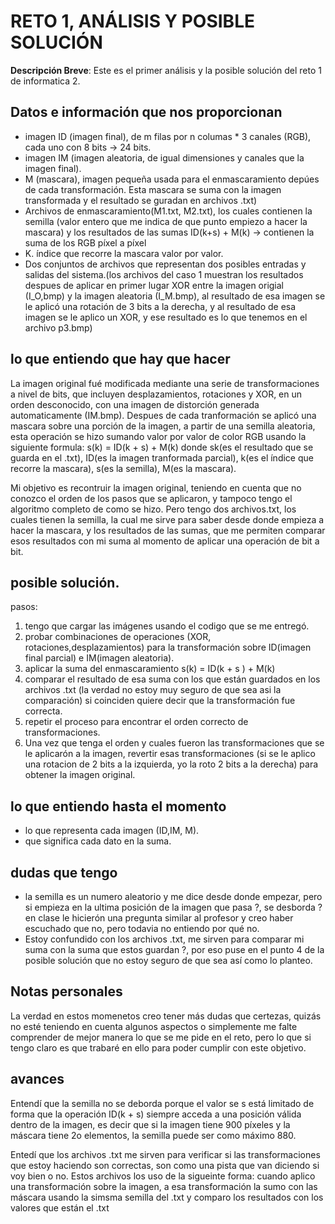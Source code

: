 # RETO 1,  ANÁLISIS Y POSIBLE SOLUCIÓN
**Descripción Breve**:
Este es el primer análisis y la posible solución del reto 1 de informatica 2.

## Datos e información que nos proporcionan
- imagen ID (imagen final), de m filas por n columas * 3 canales (RGB), cada uno con 8 bits → 24 bits.
- imagen IM (imagen aleatoria, de igual dimensiones y canales que la imagen final).
- M (mascara), imagen pequeña usada para el enmascaramiento depúes de cada transformación. Esta mascara se suma con la imagen transformada y el resultado se guradan en archivos .txt)
- Archivos de enmascaramiento(M1.txt, M2.txt), los cuales contienen la semilla (valor entero que me indica de que punto empiezo a hacer la mascara) y los resultados de las sumas ID(k+s) + M(k) → contienen la suma de los RGB píxel a píxel 
- K. índice que recorre la mascara valor por valor.
- Dos conjuntos de archivos que representan dos posibles entradas y salidas del sistema.(los archivos del caso 1 muestran los resultados despues de aplicar en primer lugar XOR entre la imagen origial (I_O,bmp) y la imagen aleatoria (I_M.bmp), al resultado de esa imagen se le aplicó una rotación de 3 bits a la derecha, y al resultado de esa imagen se le aplico un XOR, y ese resultado es lo que tenemos en el archivo p3.bmp)

## lo que entiendo que hay que hacer 
La imagen original fué modificada mediante una serie de transformaciones a nivel de bits, que incluyen desplazamientos, rotaciones y XOR, en un orden desconocido, con una imagen de distorción generada automaticamente (IM.bmp).
Despues de cada tranformación se aplicó una mascara sobre una porción de la imagen, a partir de una semilla aleatoria, esta operación se hizo sumando valor por valor de color RGB usando la siguiente formula:
s(k) = ID(k + s) + M(k)
donde sk(es el resultado que se guarda en el .txt), ID(es la imagen tranformada parcial), k(es el índice que recorre la mascara), s(es la semilla), M(es la mascara).

Mi objetivo es recontruir la imagen original, teniendo en cuenta que no conozco el orden de los pasos que se aplicaron, y tampoco tengo el algoritmo completo de como se hizo. Pero tengo dos archivos.txt, los cuales tienen la semilla, la cual me sirve para saber desde donde empieza a hacer la mascara, y los resultados de las sumas, que me permiten comparar esos resultados con mi suma al momento de aplicar una operación de bit a bit.

## posible solución.
pasos:
1. tengo que cargar las imágenes usando el codigo que se me entregó.
2. probar combinaciones de operaciones (XOR, rotaciones,desplazamientos) para la transformación sobre ID(imagen final parcial) e IM(imagen aleatoria).
3. aplicar la suma del enmascaramiento s(k) = ID(k + s ) + M(k)
4. comparar el resultado de esa suma con los que están guardados en los archivos .txt (la verdad no estoy muy seguro de que sea asi la comparación) si coinciden quiere decir que la transformación fue correcta.
5. repetir el proceso para encontrar el orden correcto de transformaciones.
6. Una vez que tenga el orden y cuales fueron las transformaciones que se le aplicarón a la imagen, revertir esas transformaciones (si se le aplico una rotacion de 2 bits a la izquierda, yo la roto 2 bits a la derecha) para obtener la imagen original.

## lo que entiendo hasta el momento
- lo que representa cada imagen (ID,IM, M).
- que significa cada dato en la suma.

## dudas que tengo 
- la semilla es un numero aleatorio y me dice desde donde empezar, pero si empieza en la ultima posición de la imagen que pasa ?, se desborda ? en clase le hicierón una pregunta similar al profesor y creo haber escuchado que no, pero todavia no entiendo por qué no.
- Estoy  confundido con los archivos .txt, me sirven para comparar mi suma con la suma que estos guardan ?, por eso puse en el punto 4 de la posible solución que no estoy seguro de que sea así como lo planteo.

## Notas personales 
La verdad en estos momenetos creo tener más dudas que certezas, quizás no esté teniendo en cuenta algunos aspectos o simplemente me falte comprender de mejor manera lo que se me pide en el reto, pero lo que si tengo claro es que trabaré en ello para poder cumplir con este objetivo.

## avances 
Entendí que la semilla no se deborda porque el valor se s está limitado de forma que la operación ID(k + s) siempre acceda a una posición válida dentro de la imagen, es decir 
que si la imagen tiene 900 píxeles y la máscara tiene 2o elementos, la semilla puede ser como máximo 880.

Entedí que los archivos .txt me sirven para verificar si las transformaciones que estoy haciendo son correctas, son como una pista que van diciendo si voy bien o no.
Estos archivos los uso de la sigueinte forma:
cuando aplico una transformación sobre la imagen, a esa transformación la sumo con las máscara usando la simsma semilla del .txt y comparo los resultados con los valores que están el .txt
